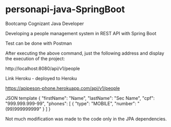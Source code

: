 # personapi-java-SpringBoot

Bootcamp Cognizant Java Developer

Developing a people management system in REST API with Spring Boot

Test can be done with Postman

After executing the above command, just the following address and display the execution of the project:

http://localhost:8080/api/v1/people

Link Heroku - deployed to Heroku

https://apipeson-phone.herokuapp.com/api/v1/people 

JSON template
{ "firstName": "Name", "lastName": "Sec Name", "cpf": "999.999.999-99", 
"phones": [ { "type": "MOBILE", "number": "(99)999999999" } ] }


Not much modification was made to the code only in the JPA dependencies.
